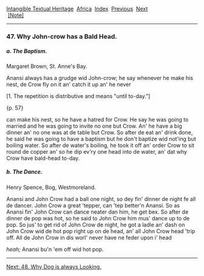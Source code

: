 [Intangible Textual Heritage](../../index)  [Africa](../index) 
[Index](index)  [Previous](jas046)  [Next](jas048)   
 [\[Note\]](jas047n)

------------------------------------------------------------------------

### 47. Why John-crow has a Bald Head.

##### a. The Baptism.

Margaret Brown, St. Anne's Bay.

Anansi always has a grudge wid John-crow; he say whenever he make his
nest, de Crow fly on it an' catch it up an' he never

\[1. The repetition is distributive and means "until to-day."\]

{p. 57}

can make his nest, so he have a hatred for Crow. He say he was going to
married and he was going to invite no one but Crow. An' he have a big
dinner an' no one was at de table but Crow. So after de eat an' drink
done, he said he was going to have a baptism but he don't baptize wid
not'ing but boiling water. So after de water's boiling, he took it off
an' order Crow to sit round de copper an' so he dip ev'ry one head into
de water, an' dat why Crow have bald-head to-day.

##### b. The Dance.

Henry Spence, Bog, Westmoreland.

Anansi and John Crow had a ball one night, so dey fin' dinner de night
fe all de dancer. John Crow a great 'tepper, can 'tep better'n Anansi.
So as Anansi fin' John Crow can dance neater dan him, he get bex. So
after de dinner de pop was hot, so he said to John Crow him mus' dance
up to de pop. So jus' to get rid of John Crow de night, he got a ladle
an' dash on John Crow wid de hot pop right up on de head, an' all John
Crow head 'trip off. All de John Crow in dis worl' never have ne feder
upon i' head

*heah;* Anansi bu'n 'em off wid hot pop.

------------------------------------------------------------------------

[Next: 48. Why Dog is always Looking.](jas048)
